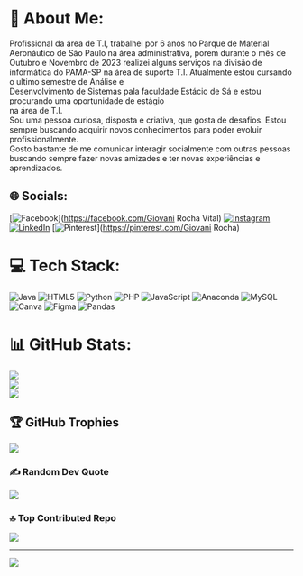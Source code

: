 # 💫 About Me:
Profissional da área de T.I, trabalhei por 6 anos no Parque de Material Aeronáutico de São Paulo na área administrativa, porem durante o mês de Outubro e Novembro de 2023 realizei alguns serviços na divisão de<br>informática do PAMA-SP na área de suporte T.I. Atualmente estou cursando o ultimo semestre de Análise e<br>Desenvolvimento de Sistemas pala faculdade Estácio de Sá e estou procurando uma oportunidade de estágio<br>na área de T.I.<br>Sou uma pessoa curiosa, disposta e criativa, que gosta de desafios. Estou sempre buscando adquirir novos conhecimentos para poder evoluir profissionalmente.<br>Gosto bastante de me comunicar interagir socialmente com outras pessoas buscando sempre fazer novas amizades e ter novas experiências e aprendizados.


## 🌐 Socials:
[![Facebook](https://img.shields.io/badge/Facebook-%231877F2.svg?logo=Facebook&logoColor=white)](https://facebook.com/Giovani Rocha Vital) [![Instagram](https://img.shields.io/badge/Instagram-%23E4405F.svg?logo=Instagram&logoColor=white)](https://instagram.com/giovanirocha7) [![LinkedIn](https://img.shields.io/badge/LinkedIn-%230077B5.svg?logo=linkedin&logoColor=white)](https://linkedin.com/in/https://www.linkedin.com/in/giovanirocha-grv/) [![Pinterest](https://img.shields.io/badge/Pinterest-%23E60023.svg?logo=Pinterest&logoColor=white)](https://pinterest.com/Giovani Rocha) 

# 💻 Tech Stack:
![Java](https://img.shields.io/badge/java-%23ED8B00.svg?style=for-the-badge&logo=openjdk&logoColor=white) ![HTML5](https://img.shields.io/badge/html5-%23E34F26.svg?style=for-the-badge&logo=html5&logoColor=white) ![Python](https://img.shields.io/badge/python-3670A0?style=for-the-badge&logo=python&logoColor=ffdd54) ![PHP](https://img.shields.io/badge/php-%23777BB4.svg?style=for-the-badge&logo=php&logoColor=white) ![JavaScript](https://img.shields.io/badge/javascript-%23323330.svg?style=for-the-badge&logo=javascript&logoColor=%23F7DF1E) ![Anaconda](https://img.shields.io/badge/Anaconda-%2344A833.svg?style=for-the-badge&logo=anaconda&logoColor=white) ![MySQL](https://img.shields.io/badge/mysql-%2300000f.svg?style=for-the-badge&logo=mysql&logoColor=white) ![Canva](https://img.shields.io/badge/Canva-%2300C4CC.svg?style=for-the-badge&logo=Canva&logoColor=white) ![Figma](https://img.shields.io/badge/figma-%23F24E1E.svg?style=for-the-badge&logo=figma&logoColor=white) ![Pandas](https://img.shields.io/badge/pandas-%23150458.svg?style=for-the-badge&logo=pandas&logoColor=white)
# 📊 GitHub Stats:
![](https://github-readme-stats.vercel.app/api?username=Giovanirock&theme=vision-friendly-dark&hide_border=false&include_all_commits=false&count_private=false)<br/>
![](https://github-readme-streak-stats.herokuapp.com/?user=Giovanirock&theme=vision-friendly-dark&hide_border=false)<br/>
![](https://github-readme-stats.vercel.app/api/top-langs/?username=Giovanirock&theme=vision-friendly-dark&hide_border=false&include_all_commits=false&count_private=false&layout=compact)

## 🏆 GitHub Trophies
![](https://github-profile-trophy.vercel.app/?username=Giovanirock&theme=monokai&no-frame=false&no-bg=false&margin-w=4)

### ✍️ Random Dev Quote
![](https://quotes-github-readme.vercel.app/api?type=vetical&theme=radical)

### 🔝 Top Contributed Repo
![](https://github-contributor-stats.vercel.app/api?username=Giovanirock&limit=5&theme=monokai&combine_all_yearly_contributions=true)

---
[![](https://visitcount.itsvg.in/api?id=Giovanirock&icon=6&color=7)](https://visitcount.itsvg.in)

<!-- Proudly created with GPRM ( https://gprm.itsvg.in ) -->
